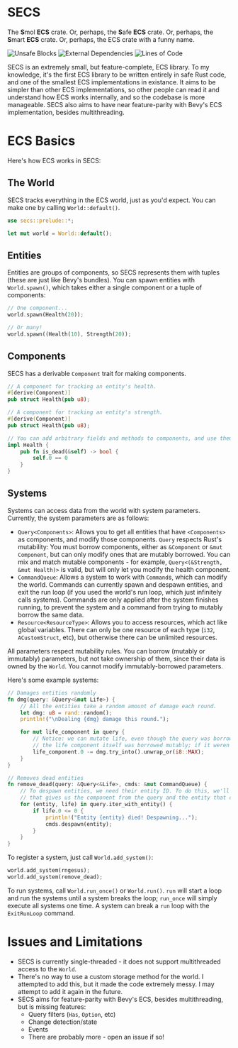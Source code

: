 # SECS
The **S**mol **ECS** crate. Or, perhaps, the **S**afe **ECS** crate. Or, perhaps, the **S**mart **ECS** crate.
Or, perhaps, the ECS crate with a funny name. 

![Unsafe Blocks](https://img.shields.io/badge/Unsafe%20Blocks-0-green)
![External Dependencies](https://img.shields.io/badge/External%20Dependencies-1-green)
![Lines of Code](https://img.shields.io/tokei/lines/github/bright-shard/secs?label=Lines%20of%20Code)

SECS is an extremely small, but feature-complete, ECS library. To my knowledge, it's the first ECS library
to be written entirely in safe Rust code, and one of the smallest ECS implementations in existance. It
aims to be simpler than other ECS implementations, so other people can read it and understand how ECS works
internally, and so the codebase is more manageable. SECS also aims to have near feature-parity with
Bevy's ECS implementation, besides multithreading.

# ECS Basics

Here's how ECS works in SECS:

## The World

SECS tracks everything in the ECS world, just as you'd expect. You can make one by calling `World::default()`.

```rs
use secs::prelude::*;

let mut world = World::default();
```

## Entities

Entities are groups of components, so SECS represents them with tuples (these are just like
Bevy's bundles). You can spawn entities with `World.spawn()`, which takes either a single
component or a tuple of components:

```rs
// One component...
world.spawn(Health(20));

// Or many!
world.spawn((Health(10), Strength(20));
```

## Components

SECS has a derivable `Component` trait for making components.

```rs
// A component for tracking an entity's health.
#[derive(Component)]
pub struct Health(pub u8);

// A component for tracking an entity's strength.
#[derive(Component)]
pub struct Health(pub u8);

// You can add arbitrary fields and methods to components, and use them later in Systems.
impl Health {
    pub fn is_dead(&self) -> bool {
        self.0 == 0
    }
}
```

## Systems

Systems can access data from the world with system parameters. Currently, the system parameters are as follows:

- `Query<Components>`: Allows you to get all entities that have `<Components>` as components, and modify those components.
`Query` respects Rust's mutability: You must borrow components, either as `&Component` or `&mut Component`, but can only modify
ones that are mutably borrowed. You can mix and match mutable components - for example, `Query<(&Strength, &mut Health)>` is valid,
but will only let you modify the health component.
- `CommandQueue`: Allows a system to work with `Command`s, which can modify the world. Commands can currently spawn and despawn
entities, and exit the run loop (if you used the world's run loop, which just infinitely calls systems). Commands are only applied
after the system finishes running, to prevent the system and a command from trying to mutably borrow the same data.
- `Resource<ResourceType>`: Allows you to access resources, which act like global variables. There can only be one resource of
each type (`i32`, `ACustomStruct`, etc), but otherwise there can be unlimited resources.

All parameters respect mutability rules. You can borrow (mutably or immutably) parameters, but not take ownership of them, since
their data is owned by the `World`. You cannot modify immutably-borrowed parameters.

Here's some example systems:

```rs
// Damages entities randomly
fn dmg(query: &Query<&mut Life>) {
    // All the entities take a random amount of damage each round.
    let dmg: u8 = rand::random();
    println!("\nDealing {dmg} damage this round.");

    for mut life_component in query {
        // Notice: we can mutate life, even though the query was borrowed immutably. This is because
        // the life component itself was borrowed mutably; if it weren't, this wouldn't work.
        life_component.0 -= dmg.try_into().unwrap_or(i8::MAX);
    }
}

// Removes dead entities
fn remove_dead(query: &Query<&Life>, cmds: &mut CommandQueue) {
    // To despawn entities, we need their entity ID. To do this, we'll use a special iterator in `Query`
    // that gives us the component from the query and the entity that component belongs to.
    for (entity, life) in query.iter_with_entity() {
        if life.0 <= 0 {
            println!("Entity {entity} died! Despawning...");
            cmds.despawn(entity);
        }
    }
}
```

To register a system, just call `World.add_system()`:

```rs
world.add_system(rngesus);
world.add_system(remove_dead);
```

To run systems, call `World.run_once()` or `World.run()`. `run` will start a loop and run the systems until a system breaks the loop;
`run_once` will simply execute all systems one time. A system can break a `run` loop with the `ExitRunLoop` command.

# Issues and Limitations

- SECS is currently single-threaded - it does not support multithreaded access to the `World`.
- There's no way to use a custom storage method for the world. I attempted to add this, but it made
the code extremely messy. I may attempt to add it again in the future.
- SECS aims for feature-parity with Bevy's ECS, besides multithreading, but is missing features:
    - Query filters (`Has`, `Option`, etc)
    - Change detection/state
    - Events
    - There are probably more - open an issue if so!
